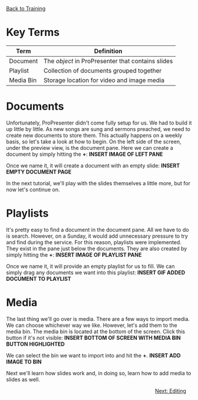 <!-- TITLE: 201 - Creation -->
<!-- SUBTITLE: Here is where the creation juices shall begin to flow -->

[Back to Training](/media/training)
# Key Terms
| Term | Definition |
| --- | --- |
| Document | The _object_ in ProPresenter that contains slides |
| Playlist | Collection of documents grouped together |
| Media Bin | Storage location for video and image media |

# Documents
Unfortunately, ProPresenter didn't come fully setup for us. We had to build it up little by little. As new songs are sung and sermons preached, we need to create new documents to store them. This actually happens on a weekly basis, so let's take a look at how to begin. On the left side of the screen, under the preview view, is the document pane. Here we can create a document by simply hitting the **+**:
**INSERT IMAGE OF LEFT PANE**

Once we name it, it will create a document with an empty slide:
**INSERT EMPTY DOCUMENT PAGE**

In the next tutorial, we'll play with the slides themselves a little more, but for now let's continue on.
# Playlists
It's pretty easy to find a document in the document pane. All we have to do is search. However, on a Sunday, it would add unnecessary pressure to try and find during the service. For this reason, playlists were implemented. They exist in the pane just below the documents. They are also created by simply hitting the **+**:
**INSERT IMAGE OF PLAYLIST PANE**

Once we name it, it will provide an empty playlist for us to fill. We can simply drag any documents we want into this playlist:
**INSERT GIF ADDED DOCUMENT TO PLAYLIST**

# Media
The last thing we'll go over is media. There are a few ways to import media. We can choose whichever way we like. However, let's add them to the media bin. The media bin is located at the bottom of the screen. Click this button if it's not visible:
**INSERT BOTTOM OF SCREEN WITH MEDIA BIN BUTTON HIGHLIGHTED**

We can select the bin we want to import into and hit the **+**.
**INSERT ADD IMAGE TO BIN**

Next we'll learn how slides work and, in doing so, learn how to add media to slides as well.

<div style="text-align:right"><a href="/media/training-pages/202">Next: Editing</a>&nbsp;&nbsp;&nbsp;&nbsp;</div>